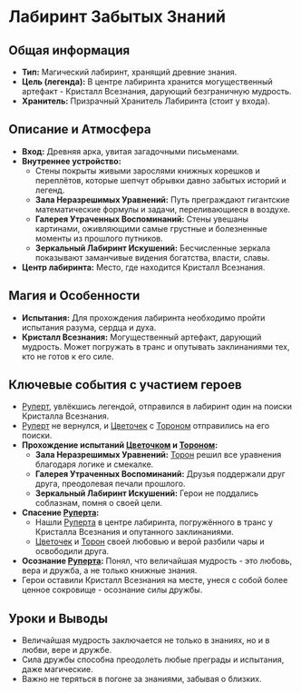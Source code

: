 # Лабиринт Забытых Знаний

## Общая информация
- **Тип:** Магический лабиринт, хранящий древние знания.
- **Цель (легенда):** В центре лабиринта хранится могущественный артефакт - Кристалл Всезнания, дарующий безграничную мудрость.
- **Хранитель:** Призрачный Хранитель Лабиринта (стоит у входа).

## Описание и Атмосфера
- **Вход:** Древняя арка, увитая загадочными письменами.
- **Внутреннее устройство:**
    - Стены покрыты живыми зарослями книжных корешков и переплётов, которые шепчут обрывки давно забытых историй и легенд.
    - **Зала Неразрешимых Уравнений:** Путь преграждают гигантские математические формулы и задачи, переливающиеся в воздухе.
    - **Галерея Утраченных Воспоминаний:** Стены увешаны картинами, оживляющими самые грустные и болезненные моменты из прошлого путников.
    - **Зеркальный Лабиринт Искушений:** Бесчисленные зеркала показывают заманчивые видения богатства, власти, славы.
- **Центр лабиринта:** Место, где находится Кристалл Всезнания.

## Магия и Особенности
- **Испытания:** Для прохождения лабиринта необходимо пройти испытания разума, сердца и духа.
- **Кристалл Всезнания:** Могущественный артефакт, дарующий мудрость. Может погружать в транс и опутывать заклинаниями тех, кто не готов к его силе.

## Ключевые события с участием героев
- [Руперт](characters/main_heroes/rupert.md), увлёкшись легендой, отправился в лабиринт один на поиски Кристалла Всезнания.
- [Руперт](characters/main_heroes/rupert.md) не вернулся, и [Цветочек](characters/main_heroes/cvetochek.md) с [Тороном](characters/main_heroes/toron.md) отправились на его поиски.
- **Прохождение испытаний [Цветочком](characters/main_heroes/cvetochek.md) и [Тороном](characters/main_heroes/toron.md):**
    - **Зала Неразрешимых Уравнений:** [Торон](characters/main_heroes/toron.md) решил все уравнения благодаря логике и смекалке.
    - **Галерея Утраченных Воспоминаний:** Друзья поддержали друг друга, преодолевая печали прошлого.
    - **Зеркальный Лабиринт Искушений:** Герои не поддались соблазнам, помня о своей цели.
- **Спасение [Руперта](characters/main_heroes/rupert.md):**
    - Нашли [Руперта](characters/main_heroes/rupert.md) в центре лабиринта, погружённого в транс у Кристалла Всезнания и опутанного заклинаниями.
    - [Цветочек](characters/main_heroes/cvetochek.md) и [Торон](characters/main_heroes/toron.md) своей любовью и верой разбили чары и освободили друга.
- **Осознание [Руперта](characters/main_heroes/rupert.md):** Понял, что величайшая мудрость - это любовь, вера и дружба, а не только книжные знания.
- Герои оставили Кристалл Всезнания на месте, унеся с собой более ценное сокровище - осознание силы дружбы.

## Уроки и Выводы
- Величайшая мудрость заключается не только в знаниях, но и в любви, вере и дружбе.
- Сила дружбы способна преодолеть любые преграды и испытания, даже магические.
- Важно не теряться в погоне за знаниями, забывая о близких.
